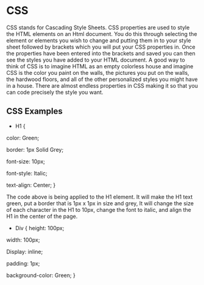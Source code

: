 # **CSS**

CSS stands for Cascading Style Sheets. CSS properties are used to style the HTML elements on an Html document. You do this through selecting the element or elements you wish to change and putting them in to your style sheet followed by brackets which you will put your CSS properties in. Once the properties have been entered into the brackets and saved you can then see the styles you have added to your HTML document. A good way to think of CSS is to imagine HTML as an empty colorless house and imagine CSS is the color you paint on the walls, the pictures you put on the walls, the hardwood floors, and all of the other personalized styles you might have in a house. There are almost endless properties in CSS making it so that you can code precisely the style you want.

## **CSS Examples**

- H1 {

color: Green;

border: 1px Solid Grey;

font-size: 10px;

font-style: Italic;

text-align: Center; }

The code above is being applied to the H1 element. It will make the H1 text green, put a border that is 1px x 1px in size and grey, It will change the size of each character in the H1 to 10px, change the font to italic, and align the H1 in the center of the page.

- Div {
height: 100px;

width: 100px;

Display: inline;

padding: 1px;

background-color: Green; }





